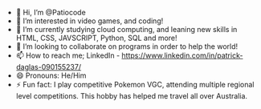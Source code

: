 - 👋 Hi, I’m @Patiocode
- 👀 I’m interested in video games, and coding!
- 🌱 I’m currently studying cloud computing, and leaning new skills in HTML, CSS, JAVSCRIPT, Python, SQL and more!
- 💞️ I’m looking to collaborate on programs in order to help the world!
- 📫 How to reach me; LinkedIn - https://www.linkedin.com/in/patrick-daglas-090155237/
- 😄 Pronouns: He/Him
- ⚡ Fun fact: I play competitive Pokemon VGC, attending multiple regional level competitions. This hobby has helped me travel all over Australia. 

<!---
Patiocode/Patiocode is a ✨ special ✨ repository because its `README.md` (this file) appears on your GitHub profile.
You can click the Preview link to take a look at your changes.
--->
